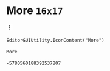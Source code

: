 # More `16x17`
<img src="/img/More.png" width=16 height=17>

``` CSharp
EditorGUIUtility.IconContent("More")
```
```
More
```
```
-5780560188392537807
```
